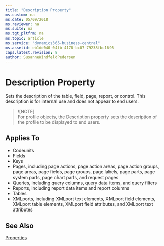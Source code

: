 ```yaml
---
title: "Description Property"
ms.custom: na
ms.date: 05/09/2018
ms.reviewer: na
ms.suite: na
ms.tgt_pltfrm: na
ms.topic: article
ms.service: "dynamics365-business-central"
ms.assetid: eb1dd040-04fb-4178-bc07-79238fbc1695
caps.latest.revision: 8
author: SusanneWindfeldPedersen
---
```


 

# Description Property
Sets the description of the table, field, page, report, or control. This description is for internal use and does not appear to end users.  

> ![NOTE]  
> For profile objects, the Description property sets the description of the profile to be displayed to end users. 
    
## Applies To  
- Codeunits
- Fields
- Keys
- Pages, including page actions, page action areas, page action groups, page areas, page fields, page groups, page labels, page parts, page system parts, page chart parts, and request pages
- Queries, including query columns, query data items, and query filters
- Reports, including report data items and report columns
- Tables
- XMLports, including XMLport text elements, XMLport field elements, XMLport table elements, XMLport field attributes, and XMLport text attributes

## See Also  
 [Properties](devenv-properties.md)